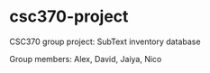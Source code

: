 # csc370-project
CSC370 group project: SubText inventory database

Group members: Alex, David, Jaiya, Nico
